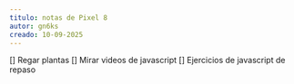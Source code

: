 ```yaml
---
titulo: notas de Pixel 8
autor: gn6ks
creado: 10-09-2025
---
```


[] Regar plantas
[] Mirar videos de javascript
  [] Ejercicios de javascript de repaso

